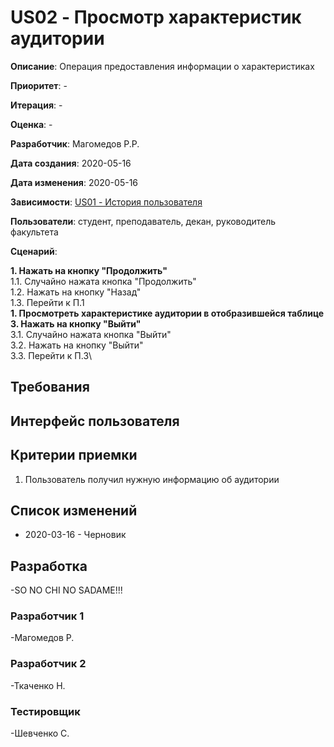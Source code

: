 ﻿# US02 - Просмотр характеристик аудитории

**Описание**: Операция предоставления информации о характеристиках

**Приоритет**: -

**Итерация**: -

**Оценка**: -

**Разработчик**: Магомедов Р.Р.

**Дата создания**: 2020-05-16

**Дата изменения**: 2020-05-16

**Зависимости**: [US01 - История пользователя](User_Story.md)

**Пользователи**: студент, преподаватель, декан, руководитель факультета

**Сценарий**:

**1. Нажать на кнопку "Продолжить"**\
1.1. Случайно нажата кнопка "Продолжить"\
1.2. Нажать на кнопку "Назад"\
1.3. Перейти к П.1\
**1. Просмотреть характеристике аудитории в отобразившейся таблице**\
**3. Нажать на кнопку "Выйти"**\
3.1. Случайно нажата кнопка "Выйти"\
3.2. Нажать на кнопку "Выйти"\
3.3. Перейти к П.3\

## Требования


## Интерфейс пользователя


## Критерии приемки
1. Пользователь получил нужную информацию об аудитории

## Список изменений
- 2020-03-16 - Черновик

## Разработка
-SO NO CHI NO SADAME!!!

### Разработчик 1
-Магомедов Р.
### Разработчик 2
-Ткаченко Н.
### Тестировщик
-Шевченко С.
